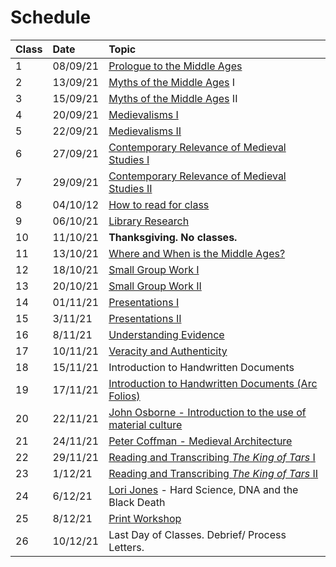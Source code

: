 # Schedule

| Class | Date | Topic |
| :--- | :--- | :--- |
| 1 | 08/09/21 | [Prologue to the Middle Ages](detailed-schedule.md#class-1-introduction) |
| 2 | 13/09/21 | [Myths of the Middle Ages](detailed-schedule.md#class-2-and-3-myths-of-the-middle-ages) I |
| 3 | 15/09/21 | [Myths of the Middle Ages](detailed-schedule.md#class-2-and-3-myths-of-the-middle-ages) II |
| 4 | 20/09/21 | [Medievalisms I](detailed-schedule.md#class-4-what-are-medievalisms) |
| 5 | 22/09/21 | [Medievalisms II](detailed-schedule.md#class-5-how-is-medieval-studies-a-medievalism) |
| 6 | 27/09/21 | [Contemporary Relevance of Medieval Studies I](detailed-schedule.md#class-6-and-7-september-27th-and-29th-contemporary-relevence-of-medieval-studies) |
| 7 | 29/09/21 | [Contemporary Relevance of Medieval Studies II](detailed-schedule.md#class-6-and-7-september-27th-and-29th-contemporary-relevence-of-medieval-studies) |
| 8 | 04/10/12 | [How to read for class](detailed-schedule.md#class-8-october-4th-how-to-read-for-class) |
| 9 | 06/10/21 | [Library Research](detailed-schedule.md#class-9-october-6th-library-research-skills) |
| 10 | 11/10/21 | **Thanksgiving. No classes.**  |
| 11 | 13/10/21 | [Where and When is the Middle Ages?](detailed-schedule.md#class-11-october-13th-when-and-where-is-the-middle-ages) |
| 12 | 18/10/21 | [Small Group Work I](detailed-schedule.md#class-12-and-13-october-18th-and-20th-small-group-work) |
| 13 | 20/10/21 | [Small Group Work II](detailed-schedule.md#class-12-and-13-october-18th-and-20th-small-group-work) |
| 14 | 01/11/21 | [Presentations I](detailed-schedule.md#class-14-and-15-november-1st-and-3rd-presentations) |
| 15 | 3/11/21 | [Presentations II](detailed-schedule.md#class-14-and-15-november-1st-and-3rd-presentations) |
| 16 | 8/11/21 | [Understanding Evidence](detailed-schedule.md#class-16-understanding-evidence) |
| 17 | 10/11/21 | [Veracity and Authenticity](detailed-schedule.md#class-17) |
| 18 | 15/11/21 | Introduction to Handwritten Documents |
| 19 | 17/11/21 | [Introduction to Handwritten Documents \(Arc Folios\)](detailed-schedule.md#class-19) |
| 20 | 22/11/21 | [John Osborne - Introduction to the use of material culture](detailed-schedule.md#class-21) |
| 21 | 24/11/21 | [Peter Coffman - Medieval Architecture](detailed-schedule.md#class-21) |
| 22 | 29/11/21 | [Reading and Transcribing _The King of Tars_ I](detailed-schedule.md#class-21) |
| 23 | 1/12/21 | [Reading and Transcribing _The King of Tars_ II](detailed-schedule.md#class-23) |
| 24 | 6/12/21 | [Lori Jones](detailed-schedule.md#class-24) - Hard Science, DNA and the Black Death |
| 25 | 8/12/21 | [Print Workshop](detailed-schedule.md#class-25) |
| 26 | 10/12/21 | Last Day of Classes. Debrief/ Process Letters.  |

